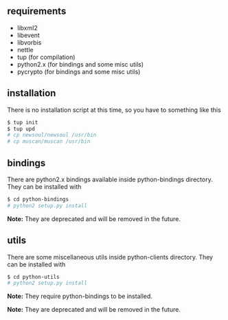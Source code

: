 ## requirements

* libxml2
* libevent
* libvorbis
* nettle
* tup (for compilation)
* python2.x (for bindings and some misc utils)
* pycrypto (for bindings and some misc utils)

## installation

There is no installation script at this time, so you have to something like this
```sh
$ tup init
$ tup upd
# cp newsoul/newsoul /usr/bin
# cp muscan/muscan /usr/bin
```

## bindings

There are python2.x bindings available inside python-bindings directory. They can be installed with
```sh
$ cd python-bindings
# python2 setup.py install
```
**Note:** They are deprecated and will be removed in the future.

## utils

There are some miscellaneous utils inside python-clients directory. They can be installed with
```sh
$ cd python-utils
# python2 setup.py install
```
**Note:** They require python-bindings to be installed.

**Note:** They are deprecated and will be removed in the future.

